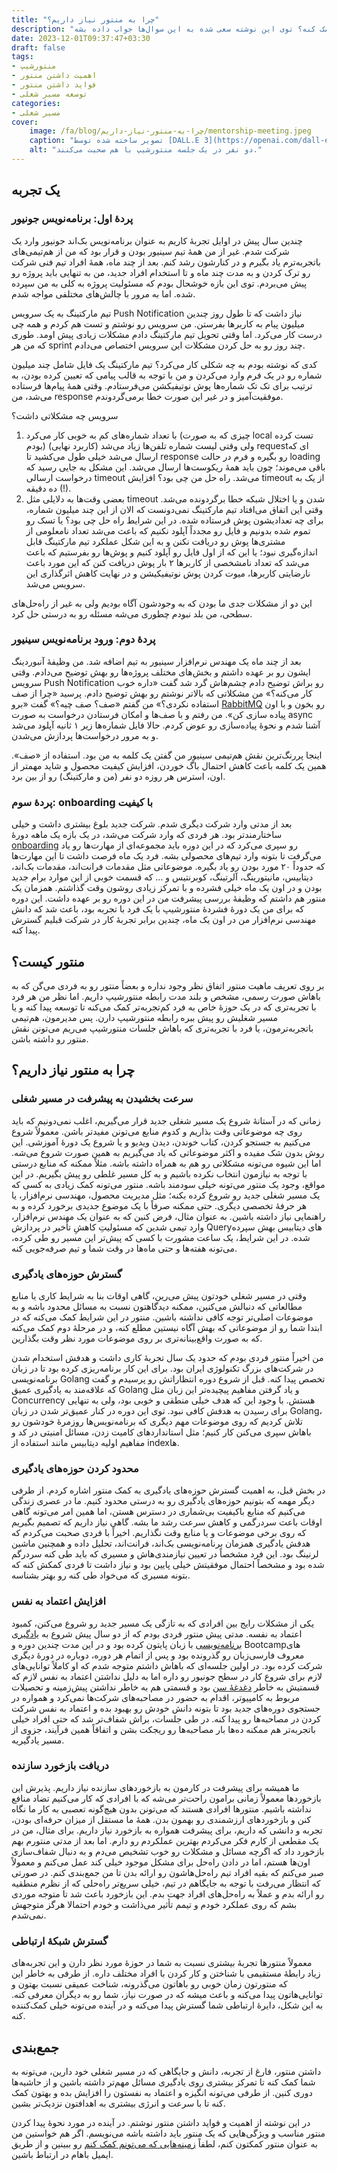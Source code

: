 ```yaml
---
title: "چرا به منتور نیاز داریم؟"
description: "احتمالاً تا به حال در مقطعی از مسیر شغلیتون احساس کردین که برای تصمیم‌گیری در مورد یک انتخاب، یک دوراهی و یا حل کردن یک چالش به کمک نیاز دارین. راهنمایی گرفتن از منتور یکی از راه‌حل‌هاست. اما به چه کسی می‌گیم منتور؟ داشتن یک منتور کجاها می‌تونه به ما کمک کنه؟ توی این نوشته سعی شده به این سوال‌ها جواب داده بشه."
date: 2023-12-01T09:37:47+03:30
draft: false
tags:
- منتورشیپ
- اهمیت داشتن منتور
- فواید داشتن منتور
- توسعه مسیر شغلی
categories:
- مسیر شغلی
cover:
    image: /fa/blog/چرا-به-منتور-نیاز-داریم/mentorship-meeting.jpeg
    caption: "تصویر ساخته شده توسط [DALL.E 3](https://openai.com/dall-e-3)"
    alt: "دو نفر در یک جلسه منتورشیپ با هم صحبت می‌کنند."
---
```


## یک تجربه

### پردهٔ اول: برنامه‌نویس جونیور

چندین سال پیش در اوایل تجربه‌ٔ کاریم به عنوان برنامه‌نویس بک‌اند جونیور وارد یک شرکت شدم. غیر از من همهٔ تیم سینیور بودن و قرار بود که من از هم‌تیمی‌های باتجربه‌ترم یاد بگیرم و در کنارشون رشد کنم. بعد از چند ماه، همهٔ افراد تیم فنی شرکت رو ترک کردن و به مدت چند ماه و تا استخدام افراد جدید، من به تنهایی باید پروژه رو پیش می‌بردم. توی این بازه خوشحال بودم که مسئولیت پروژه به کلی به من سپرده شده. اما به مرور با چالش‌های مختلفی مواجه شدم.

تیم مارکتینگ به یک سرویس Push Notification نیاز داشت که تا طول روز چندین میلیون پیام به کاربرها بفرستن. من سرویس رو نوشتم و تست هم کردم و همه چی درست کار می‌کرد. اما وقتی تحویل تیم مارکتینگ دادم مشکلات زیادی پیش اومد. طوری که من هر sprint چند روز رو به حل کردن مشکلات این سرویس اختصاص می‌دادم.

کدی که نوشته بودم به چه شکلی کار می‌کرد؟ تیم مارکتینگ یک فایل شامل چند میلیون شماره رو در یک فرم وارد می‌کردن و من با توجه به قالب پیامی که تعیین کرده بودن، به ترتیب برای تک تک شماره‌ها پوش نوتیفیکشن می‌فرستادم. وقتی همهٔ پیام‌ها فرستاده می‌شد، من response موفقیت‌آمیز و در غیر این صورت خطا برمی‌گردوندم.

سرویس چه مشکلاتی داشت؟

1. با تعداد شماره‌های کم به خوبی کار می‌کرد (چیزی که به صورت local تست کرده بودم) ولی وقتی لیست شماره تلفن‌ها زیاد می‌شد (کاربرد نهایی) requestای که ارسال می‌شد خیلی طول می‌کشید تا response رو بگیره و فرم در حالت loading باقی می‌موند؛ چون باید همهٔ ریکوست‌ها ارسال می‌شد. این مشکل به جایی رسید که درخواست ارسالی timeout می‌شد. راه حل من چی بود؟ افزایش timeout از یک به ده دقیقه (!).
2. بعضی وقت‌ها به دلایلی مثل timeout شدن و یا اختلال شبکه خطا برگردونده می‌شد. وقتی این اتفاق می‌افتاد تیم مارکتینگ نمی‌دونست که الان از این چند میلیون شماره، برای چه تعدادیشون پوش فرستاده شده. در این شرایط راه حل چی بود؟ یا تسک رو تموم شده بدونیم و فایل رو مجدداً آپلود نکنیم که باعث می‌شد تعداد نامعلومی از مشتری‌ها پوش‌ رو دریافت نکنن و به این شکل عملکرد تیم مارکتینگ قابل اندازه‌گیری نبود؛ یا این که از اول فایل رو آپلود کنیم و پوش‌ها رو بفرستیم که باعث می‌شد که تعداد نامشخصی از کاربرها ۲ بار پوش دریافت کنن که این مورد باعث نارضایتی کاربرها، میوت کردن پوش نوتیفیکیشن و در نهایت کاهش اثرگذاری این سرویس می‌شد.

این دو از مشکلات جدی ما بودن که به وجودشون آگاه بودیم ولی به غیر از راه‌حل‌های سطحی، من بلد نبودم چطوری می‌شه مسئله رو به درستی حل کرد.

### پردهٔ دوم: ورود برنامه‌نویس سینیور

بعد از چند ماه یک مهندس نرم‌افزار سینیور به تیم اضافه شد. من وظیفهٔ آنبوردینگ ایشون رو بر عهده داشتم و بخش‌های مختلف پروژه‌ها رو بهش توضیح می‌دادم. وقتی سرویس Push Notification رو براش توضیح دادم چشم‌هاش گرد شد گفت «داره خوب کار می‌کنه؟» من مشکلاتی که بالاتر نوشتم رو بهش توضیح دادم. پرسید «چرا از صف استفاده نکردی؟» من گفتم «صف؟ صف چیه؟» گفت «برو [RabbitMQ](https://www.rabbitmq.com/) رو بخون و با اون پیاده سازی کن». من رفتم و با صف‌ها و امکان فرستادن درخواست به صورت async آشنا شدم و نحوهٔ پیاده‌سازی رو عوض کردم. حالا فایل‌ شماره‌ها زیر ۱ ثانیه آپلود می‌شد و به مرور درخواست‌ها پردازش می‌شدن.

اینجا پررنگ‌ترین نقش هم‌تیمی سینیور من گفتن یک کلمه به من بود. استفاده از «صف». همین یک کلمه باعث کاهش احتمال باگ خوردن، افزایش کیفیت محصول و شاید مهمتر از اون، استرس هر روزه دو نفر (من و مارکتینگ) رو از بین برد.

### پردهٔ سوم: onboarding با کیفیت 

بعد از مدتی وارد شرکت دیگری شدم. شرکت جدید بلوغ بیشتری داشت و خیلی ساختارمندتر بود. هر فردی که وارد شرکت می‌شد، در یک بازه یک ماهه دورهٔ [onboarding](https://aminrb.me/blog/onboarding-storytelling/) رو سپری می‌کرد که در این دوره باید مجموعه‌ای از مهارت‌ها رو یاد می‌گرفت تا بتونه وارد تیم‌های محصولی بشه. فرد یک ماه فرصت داشت تا این مهارت‌ها که حدوداً ۲۰ مورد بودن رو یاد بگیره. موضوعاتی مثل مقدمات فرانت‌اند، مقدمات بک‌اند، دیتابیس، مانیتورینگ، آلرتینگ، کوبرنتیس و … که  قسمت خوبی از این موارد برام جدید بودن و در اون یک ماه خیلی فشرده و با تمرکز زیادی روشون وقت گذاشتم. همزمان یک منتور هم داشتم که وظیفهٔ بررسی پیشرفت من در این دوره رو بر عهده داشت. این دوره که برای من یک دورهٔ فشردهٔ منتورشیپ با یک فرد با تجربه بود، باعث شد که دانش مهندسی نرم‌افزار من در اون یک ماه، چندین برابر تجربهٔ کار در شرکت قبلیم گسترش پیدا کنه.

## منتور کیست؟

بر روی تعریف ماهیت منتور اتفاق نظر وجود نداره و بعضاً منتور رو به فردی می‌گن که به باهاش صورت رسمی، مشخص و بلند مدت رابطه منتورشیپ داریم. اما نظر من هر فرد با تجربه‌تری که در یک حوزهٔ خاص به فرد کم‌تجربه‌تر کمک می‌کنه تا توسعه پیدا کنه و یا مسیر شغلیش رو پیش ببره رابطه منتورشیپ دارن. پس مدیرمون، هم‌تیمی باتجربه‌ترمون، یا فرد با تجربه‌تری که باهاش جلسات منتورشیپ می‌ریم می‌تونن نقش منتور رو داشته باشن.

## چرا به منتور نیاز داریم؟

### سرعت بخشیدن به پیشرفت در مسیر شغلی

زمانی که در آستانهٔ شروع یک مسیر شغلی جدید قرار می‌گیریم، اغلب نمی‌‌دونیم که باید روی چه موضوعاتی وقت بذاریم و کدوم منابع می‌تونن مفیدتر باشن. معمولاً شروع می‌کنیم به جستجو کردن، کتاب خوندن، دیدن ویدیو و یا شروع یک دورهٔ آموزشی. این روش بدون شک مفیده و اکثر موضوعاتی که یاد می‌گیریم به همین صورت شروع می‌شه. اما این شیوه می‌تونه مشکلاتی رو هم به همراه داشته باشه. مثلاً ممکنه که منابع درستی با توجه به نیازمون انتخاب نکرده باشیم و به کل مسیر غلطی رو پیش بگیریم. در این مواقع، وجود یک منتور می‌‌تونه خیلی سودمند باشه. منتور می‌تونه کمک زیادی به کسی که یک مسیر شغلی جدید رو شروع کرده بکنه؛ مثل مدیریت محصول، مهندسی نرم‌افزار، یا هر حرفهٔ تخصصی دیگری. حتی ممکنه صرفاً با یک موضوع جدیدی برخورد کرده و به راهنمایی نیاز داشته باشین. به عنوان مثال، فرض کنین که به عنوان یک مهندس نرم‌افزار، وارد تیمی شدین که مسئولیتِ کاهشِ تأخیر در پردازش Queryهای دیتابیس بهش سپرده شده. در این شرایط، یک ساعت مشورت با کسی که پیش‌تر این مسیر رو طی کرده، می‌تونه هفته‌ها و حتی ماه‌ها در وقت شما و تیم صرفه‌جویی کنه.

### گسترش حوزه‌های یادگیری

وقتی در مسیر شغلی خودتون پیش می‌رین، گاهی اوقات بنا به شرایط کاری یا منابع مطالعاتی‌ که دنبالش می‌کنین، ممکنه دیدگاهتون نسبت به مسائل محدود باشه و به موضوعات اصلی‌تر توجه کافی نداشته باشین. منتور در این شرایط کمک می‌کنه که در ابتدا شما رو از موضوعاتی که بهش آگاه نیستین مطلع کنه، و در مرحلهٔ دوم کمک می‌کنه که به صورت واقع‌بینانه‌تری بر روی موضوعات مورد نظر وقت بگذارین.

من اخیراً منتور فردی بودم که حدود یک سال تجربهٔ کاری داشت و هدفش استخدام شدن در شرکت‌های بزرگ تکنولوژی ایران بود. برای این کار برنامه‌ریزی کرده بود تا در زبان برنامه‌نویسی Golang تخصص پیدا کنه. قبل از شروع دوره انتظاراتش رو پرسیدم و گفت که علاقه‌مند به یادگیری عمیق Golang و یاد گرفتن مفاهیم پیچیده‌‌تر این زبان مثل Concurrency هستش. با وجود این که هدف خیلی منطقی و خوبی بود، ولی به تنهایی برای رسیدن به هدفش کافی نبود. توی این دوره در کنار عمیق‌تر شدن در زبان Golang، تلاش کردیم که روی موضوعات مهم دیگری که برنامه‌نویس‌ها روزمرهٔ خودشون رو باهاش سپری می‌کنن کار کنیم؛ مثل استانداردهای کامیت زدن، مسائل امنیتی در کد و مفاهیم اولیه دیتابیس مانند استفاده از index‌ها.

### محدود کردن حوزه‌های یادگیری

در بخش قبل، به اهمیت گسترش حوزه‌های یادگیری به کمک منتور اشاره کردم. از طرفی دیگر مهمه که بتونیم حوزه‌های یادگیری رو به درستی محدود کنیم. ما در عصری زندگی می‌کنیم که منابع باکیفیت بی‌شماری در دسترس هستن، اما همین امر می‌تونه گاهی اوقات باعث سردرگمی و کاهش سرعت رشد ما بشه. گاهی نیاز داریم که تصمیم بگیریم که روی برخی موضوعات و یا منابع وقت نگذاریم. اخیراً با فردی صحبت می‌کردم که هدفش یادگیری همزمان برنامه‌نویسی بک‌اند، فرانت‌اند، تحلیل داده و همچنین ماشین لرنینگ بود. این فرد مشخصاً در تعیین نیازمندی‌هاش و مسیری که باید طی کنه سردرگم شده بود و مشخصاً احتمال موفقیتش خیلی پایین بود و نیاز داشت تا فردی کمکش کنه که بتونه مسیری که می‌خواد طی کنه رو بهتر بشناسه. 

### افزایش اعتماد به نفس

یکی از مشکلات رایج بین افرادی که به تازگی یک مسیر جدید رو شروع می‌کنن، کمبود اعتماد به نفسه. مدتی پیش منتور فردی بودم که از دو سال پیش شروع به [یادگیری برنامه‌نویسی](https://aminrb.me/fa/blog/%D8%B4%D8%B1%D9%88%D8%B9-%D8%A8%D8%B1%D9%86%D8%A7%D9%85%D9%87-%D9%86%D9%88%DB%8C%D8%B3%DB%8C/%D9%85%D9%82%D8%AF%D9%85%D9%87/) با زبان پایتون کرده بود و در این مدت چندین دوره و ‌Bootcampهای معروف فارسی‌زبان رو گذرونده بود و پس از اتمام هر دوره، دوباره در دورهٔ دیگری شرکت کرده بود. در اولین جلسه‌ای که باهاش داشتم متوجه شدم که او کاملاً توانایی‌های لازم برای شروع کار در سطح جونیور رو داره اما به دلیل نداشتن اعتماد به نفس لازم که قسمتیش به خاطر [دغدغهٔ سن](https://aminrb.me/fa/blog/%D8%B4%D8%B1%D9%88%D8%B9-%D8%A8%D8%B1%D9%86%D8%A7%D9%85%D9%87-%D9%86%D9%88%DB%8C%D8%B3%DB%8C/%DA%86%D9%87-%D8%B3%D9%86%DB%8C-%D8%AF%DB%8C%D8%B1-%D8%A7%D8%B3%D8%AA/) بود و قسمتی هم به خاطر نداشتن پیش‌زمینه و تحصیلات مربوط به کامپیوتر، اقدام به حضور در مصاحبه‌های شرکت‌ها نمی‌کرد و همواره در جستجوی دوره‌های جدید بود تا بتونه دانش خودش رو بهبود بده و اعتماد به نفس شرکت کردن در مصاحبه‌ها رو پیدا کنه. در طی جلسات، براش شفاف‌تر شد که حتی افراد خیلی باتجربه‌تر هم ممکنه ده‌ها بار مصاحبه‌ها رو ریجکت بشن و اتفاقاً همین فرآیند، جزوی از مسیر یادگیریه.

### دریافت بازخورد سازنده
  
ما همیشه برای پیشرفت در کارمون به بازخوردهای سازنده نیاز داریم. پذیرش این بازخوردها معمولاً زمانی برامون راحت‌‌تر می‌شه که با افرادی که کار می‌کنیم تضاد منافع نداشته باشیم. منتورها افرادی هستند که می‌تونن بدون هیچ‌گونه تعصبی به کار ما نگاه کنن و بازخوردهای ارزشمندی رو بهمون بدن. همهٔ ما مستقل از میزان حرفه‌ای بودن، تجربه و دانشی که داریم، برای پیشرفت همواره به بازخورد نیاز داریم. برای مثال، من در یک مقطعی از کارم فکر می‌کردم بهترین عملکردم رو دارم. اما بعد از مدتی منتورم بهم بازخورد داد که اگرچه مسائل و مشکلات رو خوب تشخیص می‌دم و به دنبال شفاف‌سازی اون‌ها هستم، اما در دادن راه‌حل برای مشکل موجود خیلی کند عمل می‌کنم و معمولاً صبر می‌کنم که بقیه افراد تیم راه‌حل‌هاشون رو ارائه بدن تا من جمع‌بندی کنم. در صورتی که انتظار می‌رفت با توجه به جایگاهم در تیم، خیلی سریع‌تر راه‌حلی که از نظرم منطقیه رو ارائه بدم و عملاً به راه‌حل‌های افراد جهت بدم. این بازخورد باعث شد تا متوجه موردی بشم که روی عملکرد خودم و تیمم تأثیر می‌ذاشت و خودم احتمالا هرگز متوجهش نمی‌شدم.

### گسترش شبکهٔ ارتباطی

معمولاً منتورها تجربهٔ بیشتری نسبت به شما در حوزهٔ مورد نظر دارن و این تجربه‌های زیاد رابطهٔ مستقیمی با شناختن و کار کردن با افراد مختلف داره. از طرفی به خاطر این که منتورتون زمان خوبی رو باهاتون می‌گذرونه، شناخت عمیقی نسبت بهتون و توانایی‌هاتون پیدا می‌کنه و باعث میشه که در صورت نیاز، شما رو به دیگران معرفی کنه. به این شکل، دایرهٔ ارتباطی شما گسترش پیدا می‌کنه و در آینده می‌تونه خیلی کمک‌کننده کنه.

## جمع‌بندی

داشتن منتور، فارغ از تجربه، دانش و جایگاهی که در مسیر شغلی خود دارین، می‌تونه به شما کمک کنه تا تمرکز بیشتری روی یادگیری مسائل مهم‌تر داشته باشین و از حاشیه‌ها دوری کنین. از طرفی می‌تونه انگیزه و اعتماد به نفستون را افزایش بده و بهتون کمک کنه تا با سرعت و انرژی بیشتری به اهدافتون نزدیک‌تر بشین.

در این نوشته از اهمیت و فواید داشتن منتور نوشتم. در آینده در مورد نحوهٔ پیدا کردن منتور مناسب و ویژگی‌هایی که یک منتور باید داشته باشه می‌نویسم. اگر هم خواستین من به عنوان منتور کمکتون کنم، لطفاً [زمینه‌هایی که می‌تونم کمک کنم](https://aminrb.me/fa/ways-i-help/) رو ببینین و از طریق ایمیل باهام در ارتباط باشین.
